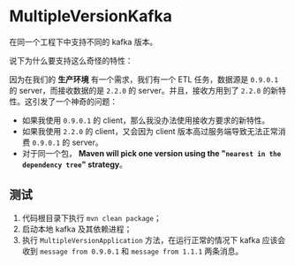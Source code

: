 # MultipleVersionKafka

在同一个工程下中支持不同的 kafka 版本。

说下为什么要支持这么奇怪的特性：

因为在我们的 **生产环境** 有一个需求，我们有一个 ETL 任务，数据源是 `0.9.0.1` 的 server，而接收数据的是 `2.2.0` 的 server。并且，接收方用到了 `2.2.0` 的新特性。这引发了一个神奇的问题：

- 如果我使用 `0.9.0.1` 的 client，那么我没办法使用接收方要求的新特性。
- 如果我使用 `2.2.0` 的 client，又会因为 client 版本高过服务端导致无法正常消费 `0.9.0.1` 的 server。
- 对于同一个包， **Maven will pick one version using the "`nearest in the dependency tree`" strategy**。

## 测试

1. 代码根目录下执行 `mvn clean package`；
2. 启动本地 kafka 及其依赖进程；
3. 执行 `MultipleVersionApplication` 方法，在运行正常的情况下 kafka 应该会收到 `message from 0.9.0.1` 和 `message from 1.1.1` 两条消息。

